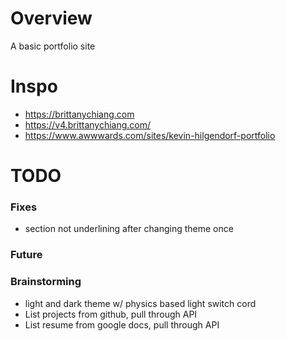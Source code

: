 # Overview
A basic portfolio site

# Inspo
- https://brittanychiang.com
- https://v4.brittanychiang.com/
- https://www.awwwards.com/sites/kevin-hilgendorf-portfolio

# TODO
### Fixes
- section not underlining after changing theme once
### Future
### Brainstorming
- light and dark theme w/ physics based light switch cord
- List projects from github, pull through API
- List resume from google docs, pull through API